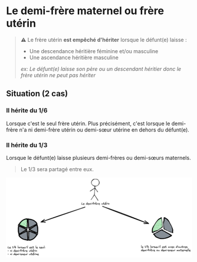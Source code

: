 # Le demi-frère maternel ou frère utérin

> ⚠️ Le frère utérin **est empêché d'hériter** lorsque le défunt(e) laisse :
> - Une descendance héritière féminine et/ou masculine
> - Une ascendance héritière masculine
>
> _ex: Le défunt(e) laisse son père ou un descendant héritier donc le frère utérin ne peut pas hériter_

## Situation (2 cas)

### Il hérite du 1/6

Lorsque c'est le seul frère utérin. Plus précisément, c'est lorsque le demi-frère
n'a ni demi-frère utérin ou demi-sœur utérine en dehors du défunt(e).

### Il hérite du 1/3

Lorsque le défunt(e) laisse plusieurs demi-frères ou demi-sœurs maternels.

> Le 1/3 sera partagé entre eux.

![Schéma de l'héritage du demi-frère utérin](../assets/demi-frere-uterin.png "héritage du demi-frère utérin")
